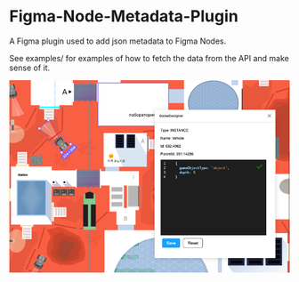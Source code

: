 # Figma-Node-Metadata-Plugin

A Figma plugin used to add json metadata to Figma Nodes.

See examples/ for examples of how to fetch the data from the API and make sense of
it.

![Screenshot](screenshot.png)
